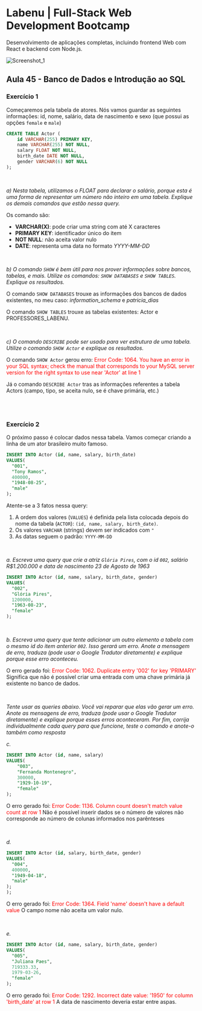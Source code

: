 # Labenu | Full-Stack Web Development Bootcamp
Desenvolvimento de aplicações completas, incluindo frontend Web com React e backend com Node.js.

![Screenshot_1](https://e-tinet.com/wp-content/uploads/2018/10/MySQL-banco-de-dados-linux-1024x512-1-2.png)
<br>

## Aula 45 - Banco de Dados e Introdução ao SQL



### Exercício 1

Começaremos pela tabela de atores. Nós vamos guardar as seguintes informações: id, nome, salário, data de nascimento e sexo (que possui as opções `female` e `male`)

```sql
CREATE TABLE Actor (
	id VARCHAR(255) PRIMARY KEY,
    name VARCHAR(255) NOT NULL,
    salary FLOAT NOT NULL,
    birth_date DATE NOT NULL,
    gender VARCHAR(6) NOT NULL
);
```

<br>

*a) Nesta tabela, utilizamos o FLOAT para declarar o salário, porque esta é uma forma de representar um número não inteiro em uma tabela. 
Explique os demais comandos que estão nessa query.*

Os comando são:
* __VARCHAR(X)__: pode criar uma string com até X caracteres
* __PRIMARY KEY__: identificador único do item
* __NOT NULL__: não aceita valor nulo
* __DATE__: representa uma data no formato _YYYY-MM-DD_

<br>

*b) O comando `SHOW` é bem útil para nos prover informações sobre bancos, tabelas, e mais. Utilize os comandos: `SHOW DATABASES` e `SHOW TABLES`. Explique os resultados.*

O comando `SHOW DATABASES` trouxe as informações dos bancos de dados existentes, no meu caso: *information_schema* e *patricia_dias*

O comando `SHOW TABLES` trouxe as tabelas existentes: Actor e PROFESSORES_LABENU.

<br>

*c) O comando `DESCRIBE` pode ser usado para ver estrutura de uma tabela. Utilize o comando `SHOW Actor` e explique os resultados.*

O comando `SHOW Actor` gerou erro: <span style="color:red">Error Code: 1064. You have an error in your SQL syntax; check the manual that corresponds to your MySQL server version for the right syntax to use near 'Actor' at line 1</span>

Já o comando `DESCRIBE Actor` tras as informações referentes a tabela Actors (campo, tipo, se aceita nulo, se é chave primária, etc.)

<br><br>

### Exercício 2

O próximo passo é colocar dados nessa tabela. Vamos começar criando a linha de um ator brasileiro muito famoso.

```sql
INSERT INTO Actor (id, name, salary, birth_date)
VALUES(
  "001", 
  "Tony Ramos",
  400000,
  "1948-08-25", 
  "male"
);
```

Atente-se a 3 fatos nessa query:

1. A ordem dos valores (`VALUES`) é definida pela lista colocada depois do nome da tabela (`ACTOR`): `(id, name, salary, birth_date)`.
2. Os valores `VARCHAR` (strings) devem ser indicados com `"`
3. As datas seguem o padrão: `YYYY-MM-DD`

<br>

*a. Escreva uma query que crie a atriz `Glória Pires`, com o id `002`, salário R$1.200.000 e data de nascimento 23 de Agosto de 1963*

```sql
INSERT INTO Actor (id, name, salary, birth_date, gender)
VALUES(
  "002", 
  "Glória Pires",
  1200000,
  "1963-08-23", 
  "female"
);
```

<br>

*b. Escreva uma query que tente adicionar um outro elemento a tabela com o mesmo id do item anterior `002`. Isso gerará um erro. Anote a mensagem de erro, traduza (pode usar o Google Tradutor diretamente) e explique porque esse erro aconteceu.*

O erro gerado foi: <span style="color:red">Error Code: 1062. Duplicate entry '002' for key 'PRIMARY'</span>
Significa que não é possível criar uma entrada com uma chave primária já existente no banco de dados.

<br>

*Tente usar as queries abaixo. Você vai reparar que elas vão gerar um erro. Anote as mensagens de erro, traduza (pode usar o Google Tradutor diretamente) e explique porque esses erros aconteceram. Por fim, corrija individualmente cada query para que funcione, teste o comando e anote-o também como resposta*

*c.*

```sql
INSERT INTO Actor (id, name, salary)
VALUES(
    "003", 
    "Fernanda Montenegro",
    300000,
    "1929-10-19", 
    "female"
);
```

O erro gerado foi: <span style="color:red">Error Code: 1136. Column count doesn't match value count at row 1</span>
Não é possível inserir dados se o número de valores não corresponde ao número de colunas informados nos parênteses

<br>

*d.*

```sql
INSERT INTO Actor (id, salary, birth_date, gender)
VALUES(
  "004",
  400000,
  "1949-04-18", 
  "male"
);
);
```

O erro gerado foi: <span style="color:red">Error Code: 1364. Field 'name' doesn't have a default value</span>
O campo nome não aceita um valor nulo.

<br>

*e.*

```sql
INSERT INTO Actor (id, name, salary, birth_date, gender)
VALUES(
  "005", 
  "Juliana Paes",
  719333.33,
  1979-03-26, 
  "female"
);
```

O erro gerado foi: <span style="color:red">Error Code: 1292. Incorrect date value: '1950' for column 'birth_date' at row 1</span>
A data de nascimento deveria estar entre aspas.

<br><br>




